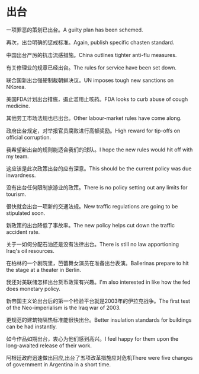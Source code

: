 # 出台

<p><span class="chinese">一项罪恶的策划已出台。</span><span class="english">A guilty plan has been schemed.</span></p>

<p><span class="chinese">再次，出台明确的惩戒标准。</span><span class="english">Again, publish specific chasten standard.</span></p>

<p><span class="chinese">中国出台严厉的抗击流感措施。</span><span class="english">China outlines tighter anti-flu measures.</span></p>

<p><span class="chinese">有关修理业的规章已经出台。</span><span class="english">The rules for service have been set down.</span></p>

<p><span class="chinese">联合国新出台强硬制裁朝鲜决议。</span><span class="english">UN imposes tough new sanctions on NKorea.</span></p>

<p><span class="chinese">美国FDA计划出台措施，遏止滥用止咳药。</span><span class="english">FDA looks to curb abuse of cough medicine.</span></p>

<p><span class="chinese">其他劳工市场法规也已出台。</span><span class="english">Other labour-market rules have come along.</span></p>

<p><span class="chinese">政府出台规定，对举报官员腐败进行高额奖励。</span><span class="english">High reward for tip-offs on official corruption.</span></p>

<p><span class="chinese">我希望新出台的规则能适合我们的球队。</span><span class="english">I hope the new rules would hit off with my team.</span></p>

<p><span class="chinese">这应该是此次政策出台的应有深意。</span><span class="english">This should be the current policy was due inwardness.</span></p>

<p><span class="chinese">没有出台任何限制旅游业的政策。</span><span class="english">There is no policy setting out any limits for tourism.</span></p>

<p><span class="chinese">很快就会出台一项新的交通法规。</span><span class="english">New traffic regulations are going to be stipulated soon.</span></p>

<p><span class="chinese">新政策的出台降低了事故率。</span><span class="english">The new policy helps cut down the traffic accident rate.</span></p>

<p><span class="chinese">关于一如何分配石油还是没有法律出台。</span><span class="english">There is still no law apportioning Iraq's oil resources.</span></p>

<p><span class="chinese">在柏林的一个剧院里，芭蕾舞女演员在准备出台表演。</span><span class="english">Ballerinas prepare to hit the stage at a theater in Berlin.</span></p>

<p><span class="chinese">我还对美联储怎样出台货币政策有兴趣。</span><span class="english">I'm also interested in like how the fed does monetary policy.</span></p>

<p><span class="chinese">新帝国主义论出台后的第一个检验平台就是2003年的伊拉克战争。</span><span class="english">The first test of the Neo-imperialism is the Iraq war of 2003.</span></p>

<p><span class="chinese">更规范的建筑物隔热标准能很快出台。</span><span class="english">Better insulation standards for buildings can be had instantly.</span></p>

<p><span class="chinese">如今作品如期出台，衷心为他们感到高兴。</span><span class="english">I feel happy for them upon the long-awaited release of their work.</span></p>

<p><span class="chinese">阿根廷政府迅速做出回应,出台了五项改革措施应对危机</span><span class="english">There were five changes of government in Argentina in a short time.</span></p>

